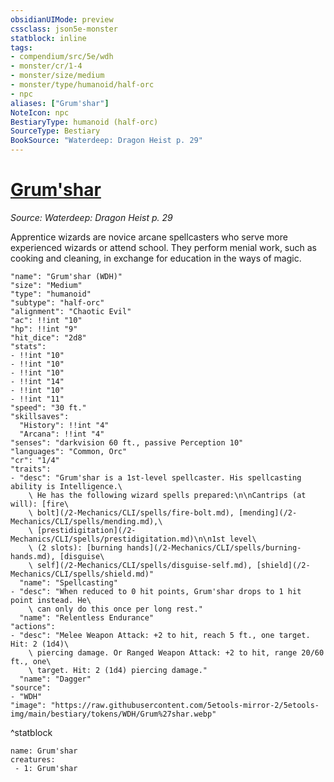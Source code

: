 ```yaml
---
obsidianUIMode: preview
cssclass: json5e-monster
statblock: inline
tags:
- compendium/src/5e/wdh
- monster/cr/1-4
- monster/size/medium
- monster/type/humanoid/half-orc
- npc
aliases: ["Grum'shar"]
NoteIcon: npc
BestiaryType: humanoid (half-orc)
SourceType: Bestiary
BookSource: "Waterdeep: Dragon Heist p. 29"
---
```

# [Grum'shar](2-Mechanics/CLI/bestiary/npc/grumshar-wdh.md)
*Source: Waterdeep: Dragon Heist p. 29*  

Apprentice wizards are novice arcane spellcasters who serve more experienced wizards or attend school. They perform menial work, such as cooking and cleaning, in exchange for education in the ways of magic.

```statblock
"name": "Grum'shar (WDH)"
"size": "Medium"
"type": "humanoid"
"subtype": "half-orc"
"alignment": "Chaotic Evil"
"ac": !!int "10"
"hp": !!int "9"
"hit_dice": "2d8"
"stats":
- !!int "10"
- !!int "10"
- !!int "10"
- !!int "14"
- !!int "10"
- !!int "11"
"speed": "30 ft."
"skillsaves":
  "History": !!int "4"
  "Arcana": !!int "4"
"senses": "darkvision 60 ft., passive Perception 10"
"languages": "Common, Orc"
"cr": "1/4"
"traits":
- "desc": "Grum'shar is a 1st-level spellcaster. His spellcasting ability is Intelligence.\
    \ He has the following wizard spells prepared:\n\nCantrips (at will): [fire\
    \ bolt](/2-Mechanics/CLI/spells/fire-bolt.md), [mending](/2-Mechanics/CLI/spells/mending.md),\
    \ [prestidigitation](/2-Mechanics/CLI/spells/prestidigitation.md)\n\n1st level\
    \ (2 slots): [burning hands](/2-Mechanics/CLI/spells/burning-hands.md), [disguise\
    \ self](/2-Mechanics/CLI/spells/disguise-self.md), [shield](/2-Mechanics/CLI/spells/shield.md)"
  "name": "Spellcasting"
- "desc": "When reduced to 0 hit points, Grum'shar drops to 1 hit point instead. He\
    \ can only do this once per long rest."
  "name": "Relentless Endurance"
"actions":
- "desc": "Melee Weapon Attack: +2 to hit, reach 5 ft., one target. Hit: 2 (1d4)\
    \ piercing damage. Or Ranged Weapon Attack: +2 to hit, range 20/60 ft., one\
    \ target. Hit: 2 (1d4) piercing damage."
  "name": "Dagger"
"source":
- "WDH"
"image": "https://raw.githubusercontent.com/5etools-mirror-2/5etools-img/main/bestiary/tokens/WDH/Grum%27shar.webp"
```
^statblock

```encounter-table
name: Grum'shar
creatures:
 - 1: Grum'shar
```